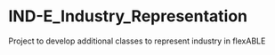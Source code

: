 # IND-E_Industry_Representation
Project to develop additional classes to represent industry in flexABLE
